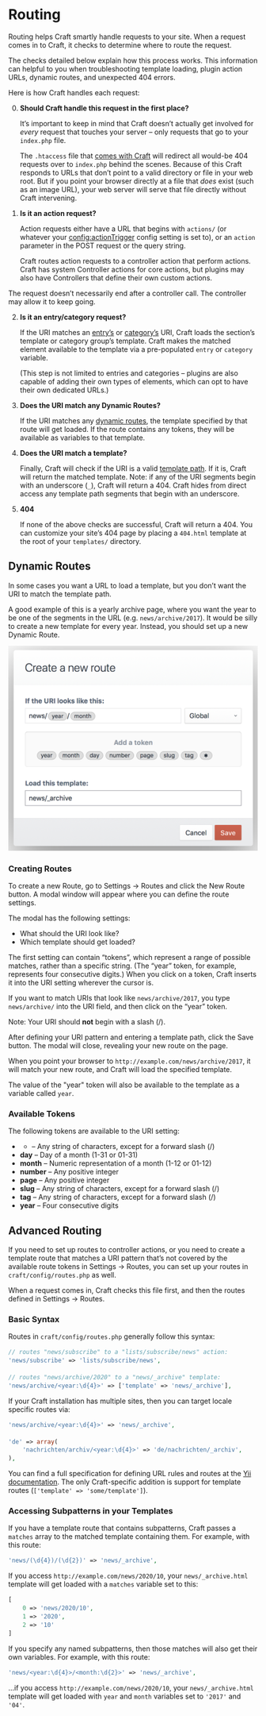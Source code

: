 # Routing

Routing helps Craft smartly handle requests to your site. When a request comes in to Craft, it checks to determine where to route the request.

The checks detailed below explain how this process works. This information can helpful to you when troubleshooting template loading, plugin action URLs, dynamic routes, and unexpected 404 errors.

Here is how Craft handles each request:


0. **Should Craft handle this request in the first place?**

   It’s important to keep in mind that Craft doesn’t actually get involved for *every* request that touches your server – only requests that go to your `index.php` file.

   The `.htaccess` file that [comes with Craft](https://craftcms.com/support/remove-index.php) will redirect all would-be 404 requests over to `index.php` behind the scenes. Because of this Craft responds to URLs that don’t point to a valid directory or file in your web root. But if you point your browser directly at a file that *does* exist (such as an image URL), your web server will serve that file directly without Craft intervening.

1. **Is it an action request?**

   Action requests either have a URL that begins with `actions/` (or whatever your <config:actionTrigger> config setting is set to), or an `action` parameter in the POST request or the query string. 

   Craft routes action requests to a controller action that perform actions. Craft has system Controller actions for core actions, but plugins may also have Controllers that define their own custom actions.

  The request doesn’t necessarily end after a controller call. The controller may allow it to keep going.

2. **Is it an entry/category request?**

   If the URI matches an [entry’s](sections-and-entries.md) or [category’s](categories.md) URI, Craft loads the section’s template or category group’s template. Craft makes the matched element available to the template via a pre-populated `entry` or `category` variable.

   (This step is not limited to entries and categories – plugins are also capable of adding their own types of elements, which can opt to have their own dedicated URLs.)

3. **Does the URI match any Dynamic Routes?**

   If the URI matches any [dynamic routes](#dynamic-routes), the template specified by that route will get loaded. If the route contains any tokens, they will be available as variables to that template.

4. **Does the URI match a template?**

   Finally, Craft will check if the URI is a valid [template path](templating-overview.md#template-paths). If it is, Craft will return the matched template. Note: if any of the URI segments begin with an underscore (`_`), Craft will return a 404. Craft hides from direct access any template path segments that begin with an underscore.

5. **404**

   If none of the above checks are successful, Craft will return a 404. You can customize your site’s 404 page by placing a `404.html` template at the root of your `templates/` directory.


## Dynamic Routes

In some cases you want a URL to load a template, but you don’t want the URI to match the template path.

A good example of this is a yearly archive page, where you want the year to be one of the segments in the URL (e.g. `news/archive/2017`). It would be silly to create a new template for every year. Instead, you should set up a new Dynamic Route.

![Creating a New Route](./images/routing-creating-new-route.png)

### Creating Routes

To create a new Route, go to Settings → Routes and click the New Route button. A modal window will appear where you can define the route settings.

The modal has the following settings:

* What should the URI look like?
* Which template should get loaded?

The first setting can contain “tokens”, which represent a range of possible matches, rather than a specific string. (The “year” token, for example, represents four consecutive digits.) When you click on a token, Craft inserts it into the URI setting wherever the cursor is.

If you want to match URIs that look like `news/archive/2017`, you type `news/archive/` into the URI field, and then click on the “year” token.

Note: Your URI should **not** begin with a slash (/).

After defining your URI pattern and entering a template path, click the Save button. The modal will close, revealing your new route on the page. 

When you point your browser to `http://example.com/news/archive/2017`, it will match your new route, and Craft will load the specified template. 

The value of the "year" token will also be available to the template as a variable called `year`.


### Available Tokens

The following tokens are available to the URI setting:

* * – Any string of characters, except for a forward slash (/)
* **day** – Day of a month (1-31 or 01-31)
* **month** – Numeric representation of a month (1-12 or 01-12)
* **number** – Any positive integer
* **page** – Any positive integer
* **slug** – Any string of characters, except for a forward slash (/)
* **tag** – Any string of characters, except for a forward slash (/)
* **year** – Four consecutive digits


## Advanced Routing

If you need to set up routes to controller actions, or you need to create a template route that matches a URI pattern that’s not covered by the available route tokens in Settings → Routes, you can set up your routes in `craft/config/routes.php` as well. 

When a request comes in, Craft checks this file first, and then the routes defined in Settings → Routes.

### Basic Syntax

Routes in `craft/config/routes.php` generally follow this syntax:

```php
// routes "news/subscribe" to a "lists/subscribe/news" action:
'news/subscribe' => 'lists/subscribe/news',

// routes "news/archive/2020" to a "news/_archive" template:
'news/archive/<year:\d{4}>' => ['template' => 'news/_archive'],
```

If your Craft installation has multiple sites, then you can target locale specific routes via:

```php
'news/archive/<year:\d{4}>' => 'news/_archive',

'de' => array(
    'nachrichten/archiv/<year:\d{4}>' => 'de/nachrichten/_archiv',
),
```

You can find a full specification for defining URL rules and routes at the [Yii documentation](https://www.yiiframework.com/doc/guide/2.0/en/runtime-routing#using-pretty-urls). The only Craft-specific addition is support for template routes (`['template' => 'some/template']`).

### Accessing Subpatterns in your Templates

If you have a template route that contains subpatterns, Craft passes a `matches` array to the matched template containing them. For example, with this route:

```php
'news/(\d{4})/(\d{2})' => 'news/_archive',
```

If you access `http://example.com/news/2020/10`, your `news/_archive.html` template will get loaded with a `matches` variable set to this:

```php
[
    0 => 'news/2020/10',
    1 => '2020',
    2 => '10'
]
```

If you specify any named subpatterns, then those matches will also get their own variables. For example, with this route:

```php
'news/<year:\d{4}>/<month:\d{2}>' => 'news/_archive',
```

…if you access `http://example.com/news/2020/10`, your `news/_archive.html` template will get loaded with `year` and `month` variables set to `'2017'` and `'04'`.

